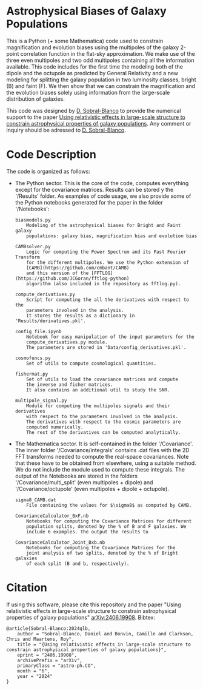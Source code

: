 # Astrophysical Biases of Galaxy Populations

This is a Python (+ some Mathematica) code used to constrain magnification and evolution biases using the multipoles of the galaxy 2-point correlation function in the flat-sky approximation. We make use of the three even multipoles and two odd multipoles containing all the information available. This code includes for the first time the modeling both of the dipole and the octupole as predicted by General Relativity and a new modeling for splitting the galaxy population in two luminosity classes, bright (B) and faint (F). We then show that we can constrain the magnification and the evolution biases solely using information from the large-scale distribution of galaxies. 

This code was designed by [D. Sobral-Blanco](https://github.com/dasobral) to provide the numerical support to the paper [Using relativistic effects in large-scale structure to constrain astrophysical properties of galaxy populations](https://arxiv.org/abs/2406.19908). Any comment or inquiry should be adressed to [D. Sobral-Blanco](https://github.com/dasobral).

# Code Description

The code is organized as follows:

- The Python sector. This is the core of the code, computes everything except for the covariance matrices. Results can be stored y the '/Results' folder. 
As examples of code usage, we also provide some of the Python notebooks generated for the paper in the folder '/Notebooks':

    ```
    biasmodels.py 
        Modeling of the astrophysical biases for Bright and Faint galaxy 
        populations: galaxy bias, magnification bias and evolution bias

    CAMBsolver.py 
        Logic for computing the Power Spectrum and its Fast Fourier Transform 
        for the different multipoles. We use the Python extension of 
        [CAMB](https://github.com/cmbant/CAMB)
        and this version of the [FFTLOG](https://github.com/JCGoran/fftlog-python) 
        algorithm (also included in the repository as fftlog.py).

    compute_derivatives.py
        Script for computing the all the derivatives with respect to the 
        parameters involved in the analysis. 
        It stores the results as a dictionary in 'Results/derivatives.pkl'.

    config_file.ipynb
        Notebook for easy manipulation of the input parameters for the 
        compute_derivatives.py module. 
        The parameters are stored in 'Data/config_derivatives.pkl'. 

    cosmofuncs.py
        Set of utils to compute cosmological quantities.

    fishermat.py
        Set of utils to load the covariance matrices and compute 
        the inverse and fisher matrices. 
        It also contains an additional util to study the SNR.

    multipole_signal.py
        Module for computing the multipoles signals and their derivatives 
        with respect to the parameters involved in the analysis. 
        The derivatives with respect to the cosmic parameters are
        computed numerically. 
        The rest of the derivatives can be computed analytically.
    ```

- The Mathematica sector. It is self-contained in the folder '/Covariance'. The inner folder '/Covariance/integrals' contains .dat files with the 2D FFT transforms
needed to compute the real-space covariances. Note that these have to be obtained from elsewhere, using a suitable method. We do not include the module used to compute
these integrals. The output of the Notebooks are stored in the folders '/Covariance/multi_split' (even multipoles + dipole) and '/Covariance/octupole' (even multipoles + dipole + octupole).

    ```
    sigma8_CAMB.dat
        File containing the values for $\sigma8$ as computed by CAMB.

    CovarianceCalculator_BxF.nb
        Notebooks for computing the Covariance Matrices for different 
        population splits, denoted by the % of B and F galaxies. We
        include 6 examples. The output the results to 

    CovarianceCalculator_Joint_Bxb.nb
        Notebooks for computing the Covariance Matrices for the 
        joint analysis of two splits, denoted by the % of Bright galaxies
        of each split (B and b, respectively).
    ```

# Citation

If using this software, please cite this repository and the paper "Using relativistic effects in large-scale structure to constrain astrophysical properties of galaxy populations" [ 	arXiv:2406.19908](https://arxiv.org/abs/2406.19908). Bibtex:

```
@article{Sobral-Blanco:2024qlb,
    author = "Sobral-Blanco, Daniel and Bonvin, Camille and Clarkson, Chris and Maartens, Roy",
    title = "{Using relativistic effects in large-scale structure to constrain astrophysical properties of galaxy populations}",
    eprint = "2406.19908",
    archivePrefix = "arXiv",
    primaryClass = "astro-ph.CO",
    month = "6",
    year = "2024"
}
```
